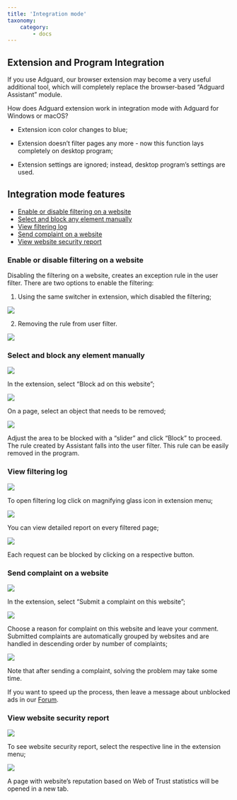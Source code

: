 ```yaml
---
title: 'Integration mode'
taxonomy:
    category:
        - docs
---
```


## Extension and Program Integration

If you use Adguard, our browser extension may become a very useful additional tool, which will completely replace the browser-based “Adguard Assistant” module.

How does Adguard extension work in integration mode with Adguard for Windows or macOS?

*  Extension icon color changes to blue;

*  Extension doesn’t filter pages any more - now this function lays completely on desktop program;

*  Extension settings are ignored; instead, desktop program’s settings are used.


## Integration mode features

*  [Enable or disable filtering on a website](#1)
*  [Select and block any element manually](#2)
*  [View filtering log](#3)
*  [Send complaint on a website](#4)
*  [View website security report](#5)

<a id="1"></a>
###  Enable or disable filtering on a website
 	
Disabling the filtering on a website, creates an exception rule in the user filter. There are two options to enable the filtering:

1. Using the same switcher in extension, which disabled the filtering;

![](1_1_EN.png)

2. Removing the rule from user filter.

![](1_2_EN.png)

<a id="2"></a>

### Select and block any element manually

![](2_1_EN.png)

In the extension, select “Block ad on this website”;

![](2_2_EN.png)

On a page, select an object that needs to be removed;
    
![](2_3_EN.png)
    
Adjust the area to be blocked with a “slider” and click “Block” to proceed.
The rule created by Assistant falls into the user filter. This rule can be easily removed in the program.

<a id="3"></a>

### View filtering log

![](3_1_EN.png)

To open filtering log click on magnifying glass icon in extension menu;

![](3_2_EN.png)

You can view detailed report on every filtered page;
    
![](3_3.png)

Each request can be blocked by clicking on a respective button.
    

<a id="4"></a>

### Send complaint on a website

![](4_1_EN.png)

In the extension, select “Submit a complaint on this website”;

![](4_2_EN.png)

Choose a reason for complaint on this website and leave your comment.
Submitted complaints are automatically grouped by websites and are handled in descending order by number of complaints;

![](4_3_EN.png)

	
Note that after sending a complaint, solving the problem may take some time.

If you want to speed up the process, then leave a message about unblocked ads in our [Forum](http://forum.adguard.com/forumdisplay.php?53-Missed-Ads).

<a id="5"></a>

### View website security report

![](5_1_EN.png)
	
To see website security report, select the respective line in the extension menu;

![](5_2_EN.png)

	
A page with website’s reputation based on Web of Trust statistics will be opened in a new tab.